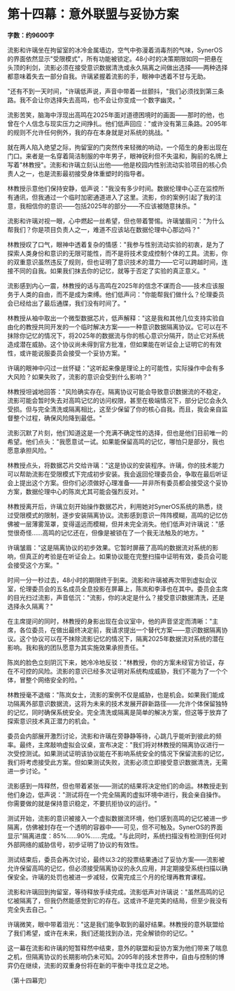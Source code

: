 # 第十四幕：意外联盟与妥协方案

**字数：约9600字**

流影和许璃坐在拘留室的冰冷金属墙边，空气中弥漫着消毒剂的气味，SynerOS的界面依然显示"受限模式"，所有功能被锁定。48小时的决策期限如同一把悬在头顶的利剑，流影必须在接受意识数据清洗或永久隔离之间做出选择——两种选择都意味着失去一部分自我。许璃紧握着流影的手，眼神中透着不甘与无助。

"还有不到一天时间，"许璃低声说，声音中带着一丝颤抖，"我们必须找到第三条路。我不会让你选择失去高鸣，也不会让你变成一个数字幽灵。"

流影苦笑，脑海中浮现出高鸣在2025年面对道德困境时的画面——那时的他，也曾在个人信念与现实压力之间挣扎。他们低声回应："或许没有第三条路。2095年的规则不允许任何例外，我的存在本身就是对系统的挑战。"

就在两人陷入绝望之际，拘留室的门突然传来轻微的响动，一个陌生的身影出现在门口。来者是一名穿着简洁制服的中年男子，眼神锐利但不失温和，胸前的名牌上写着"林教授"。流影和许璃立刻认出他——他是校园内性别流动实验项目的核心负责人之一，也是流影最初接受身体重塑时的指导者。

林教授示意他们保持安静，低声说："我没有多少时间。数据伦理中心正在监控所有通讯，但我通过一个临时加密通道进入了这里。流影，你的案例引起了我的注意，我相信你的意识——包括2025年的部分——不应该被随意抹杀。"

流影和许璃对视一眼，心中燃起一丝希望，但也带着警惕。许璃皱眉问："为什么帮我们？你是项目负责人之一，难道不应该站在数据伦理中心那边吗？"

林教授叹了口气，眼神中透着复杂的情感："我参与性别流动实验的初衷，是为了探索人类身份和意识的无限可能性，而不是将技术变成控制个体的工具。流影，你的双重意识虽然违反了规则，但也证明了意识技术的潜力——它可以跨越时间，连接不同的自我。如果我们抹去你的记忆，就等于否定了实验的真正意义。"

流影感到内心一震，林教授的话与高鸣在2025年的信念不谋而合——技术应该服务于人类的自由，而不是成为束缚。他们低声问："你能帮我们做什么？伦理委员会已经给出了最后通牒，我们没有时间了。"

林教授从袖中取出一个微型数据芯片，低声解释："这是我和其他几位支持实验自由化的教授共同开发的一个临时解决方案——一种意识数据隔离协议。它可以在不抹除你记忆的情况下，将2025年的数据流与你的核心意识分隔开，防止它对系统造成潜在威胁。这个协议尚未得到官方批准，但如果能在听证会上证明它的有效性，或许能说服委员会接受一个妥协方案。"

许璃的眼神中闪过一丝怀疑："这听起来像是理论上的可能性，实际操作中会有多大风险？如果失败了，流影的意识会受到什么影响？"

林教授坦诚地回答："风险确实存在。隔离协议可能会导致意识数据流的不稳定，流影可能会暂时失去对高鸣记忆的访问权限，甚至在极端情况下，部分记忆会永久受损。但与完全清洗或隔离相比，这至少保留了你的核心自我。而且，我会亲自监督整个过程，确保风险降到最低。"

流影沉默了片刻，他们知道这是一个充满不确定性的选择，但也是他们目前唯一的希望。他们点头："我愿意试一试。如果能保留高鸣的记忆，哪怕只是部分，我也愿意承担风险。"

林教授点头，将数据芯片交给许璃："这是协议的安装程序。许璃，你的技术能力可以帮助流影在受限模式下完成初步安装。我会返回伦理委员会，争取在最后听证会上提出这个方案。但你们必须做好心理准备——并非所有委员都会接受这个妥协方案，数据伦理中心的陈岚尤其可能会强烈反对。"

林教授离开后，许璃立刻开始操作数据芯片，利用她对SynerOS系统的熟悉，绕过受限模式的限制，逐步安装隔离协议。流影感到意识一阵阵模糊，高鸣的记忆仿佛被一层薄雾笼罩，变得遥远而模糊，但并未完全消失。他们低声对许璃说："感觉很奇怪……高鸣的记忆还在，但像是被锁在了一个我无法触及的地方。"

许璃皱眉："这是隔离协议的初步效果。它暂时屏蔽了高鸣的数据流对系统的影响，但真正的考验是在听证会上。如果协议能在完整扫描中证明有效，委员会可能会接受这个方案。"

时间一分一秒过去，48小时的期限终于到来。流影和许璃被再次带到虚拟会议室，伦理委员会的五名成员全息投影在屏幕上，陈岚和李泽也在其中。委员会主席的目光扫过流影，声音低沉："流影，你的决定是什么？接受意识数据清洗，还是选择永久隔离？"

在主席提问的同时，林教授的身影出现在会议室中，他的声音坚定而清晰："主席，各位委员，在做出最终决定前，我请求提出一个替代方案——意识数据隔离协议。这个协议可以在不抹除流影记忆的情况下，隔离2025年数据流对系统的潜在影响。我和我的团队愿意为其实施效果承担责任。"

陈岚的脸色立刻阴沉下来，她冷冷地反驳："林教授，你的方案未经官方验证，存在不可控的风险。流影的意识已经多次证明对系统构成威胁，我们不能为了一个个体，冒整个网络安全的险。"

林教授毫不退缩："陈岚女士，流影的案例不仅是威胁，也是机会。如果我们能成功隔离外部意识数据流，这将为未来的技术发展开辟新路径——允许个体保留独特的记忆，同时确保系统安全。完全清洗或隔离是简单的解决方案，但这等于放弃了探索意识技术真正潜力的机会。"

委员会内部展开激烈讨论，流影和许璃在旁静静等待，心跳几乎能听到彼此的频率。最终，主席敲响虚拟会议桌，宣布决定："我们将对林教授的隔离协议进行一次受控测试。如果测试证明该协议能在不影响系统安全的情况下保留流影的记忆，我们将考虑接受此方案。但如果测试失败，流影必须立即接受意识数据清洗，无需进一步讨论。"

流影感到一阵释然，但也带着紧张——测试的结果将决定他们的命运。林教授走到他们身边，低声说："测试将在一个完全隔离的虚拟环境中进行，我会亲自操作。你需要做的就是保持意识稳定，不要抗拒协议的运行。"

测试开始，流影的意识被接入一个虚拟数据流环境，他们感到高鸣的记忆被进一步隔离，仿佛被封存在一个透明的容器中——可见，但不可触及。SynerOS的界面显示"隔离进度：85%……90%……完成。"与此同时，系统扫描没有检测到任何对外部网络的威胁信号，初步证明了协议的有效性。

测试结束后，委员会再次讨论，最终以3:2的投票结果通过了妥协方案——流影被允许保留高鸣的记忆，但必须接受隔离协议的永久应用，并定期接受系统扫描以确保安全。许璃的处罚也被进一步减轻，仅需完成三个月的伦理再教育课程。

流影和许璃回到拘留室，等待释放手续完成。流影低声对许璃说："虽然高鸣的记忆被隔离了，但我仍然能感觉到它的存在。这或许不是完美的结局，但至少我没有完全失去自己。"

许璃微笑，眼中带着泪光："这是我们能争取到的最好结果。林教授的意外联盟给了我们希望，或许在未来，我们还能找到办法，完全解锁你的记忆。"

这一幕在流影和许璃的短暂释然中结束，意外的联盟和妥协方案为他们带来了喘息之机，但隔离协议的长期影响仍未可知。2095年的技术世界中，自由与控制的博弈仍在继续，流影的双重身份将在新的平衡中寻找立足之地。

（第十四幕完） 